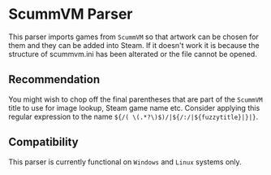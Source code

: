 # ScummVM Parser

This parser imports games from `ScummVM` so that artwork can be chosen for them and they can be added into Steam. If it doesn't work it is because the structure of scummvm.ini has been alterated or the file cannot be opened.

## Recommendation
You might wish to chop off the final parentheses that are part of the `ScummVM` title to use for image lookup, Steam game name etc. Consider applying this regular expression to the name `${/( \(.*?\)$)/|${/:/|${fuzzytitle}|}|}`.

## Compatibility

This parser is currently functional on `Windows` and `Linux` systems only.
